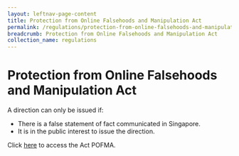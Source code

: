 ```yaml
---
layout: leftnav-page-content
title: Protection from Online Falsehoods and Manipulation Act
permalink: /regulations/protection-from-online-falsehoods-and-manipulation-act/
breadcrumb: Protection from Online Falsehoods and Manipulation Act
collection_name: regulations
---
```


# Protection from Online Falsehoods and Manipulation Act


A direction can only be issued if: 
- There is a false statement of fact communicated in Singapore.
- It is in the public interest to issue the direction.

Click [here](/file/to/pofma/via/singapore/statues/online) to access the Act POFMA. 
